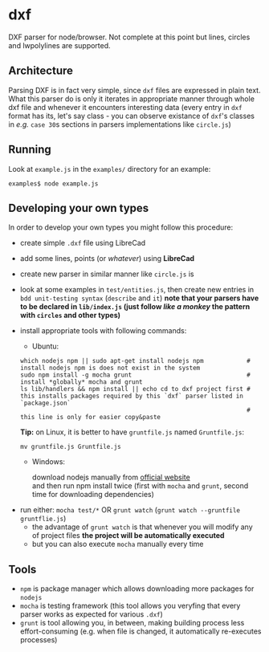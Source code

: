 # dxf

DXF parser for node/browser. Not complete at this point but lines, circles and lwpolylines are supported.

## Architecture

Parsing DXF is in fact very simple, since `dxf` files are expressed in plain text.
What this parser do is only it iterates in appropriate manner through whole dxf file and whenever it encounters interesting data (every entry in `dxf` format has its, let's say class - you can observe existance of `dxf`'s classes in _e.g._ `case 30`s sections in parsers implementations like `circle.js`)

## Running

Look at ```example.js``` in the ```examples/``` directory for an example:

    examples$ node example.js

## Developing your own types

In order to develop your own types you might follow this procedure:

* create simple `.dxf` file using LibreCad
* add some lines, points (or _whatever_) using **LibreCad**
* create new parser in similar manner like `circle.js` is
* look at some examples in `test/entities.js`, then create new entries in `bdd unit-testing syntax` (`describe` and `it`) **note that your parsers have to be declared in `lib/index.js` (just follow _like a monkey_ the pattern with `circles` and other types)**
* install appropriate tools with following commands:
    * Ubuntu: 
	```
	which nodejs npm || sudo apt-get install nodejs npm            # install nodejs npm is does not exist in the system
	sudo npm install -g mocha grunt                                # install *globally* mocha and grunt
	ls lib/handlers && npm install || echo cd to dxf project first # this installs packages required by this `dxf` parser listed in `package.json`
                                                                   # this line is only for easier copy&paste
	```
	**Tip:** on Linux, it is better to have `gruntfile.js` named `Gruntfile.js`: 
	```
	mv gruntfile.js Gruntfile.js
	```

     * Windows:

        download nodejs manually from [official website](http://nodejs.org/download/)  
and then run npm install twice (first with `mocha` and `grunt`, second time for downloading dependencies)

- run either: `mocha test/*` OR `grunt watch` (`grunt watch --gruntfile gruntflie.js`)
    - the advantage of `grunt watch` is that whenever you will modify any of project files **the project will be automatically executed**
    - but you can also execute `mocha` manually every time

## Tools

- `npm` is package manager which allows downloading more packages for `nodejs`
- `mocha` is testing framework (this tool allows you veryfing that every parser works as expected for various `.dxf`)
- `grunt` is tool allowing you, in between, making building process less effort-consuming (e.g. when file is changed, it automatically re-executes processes)
